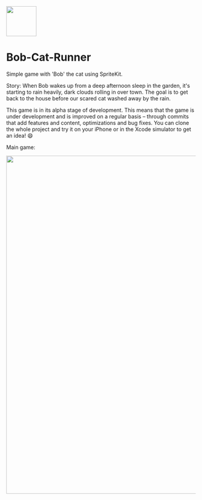 <img src="http://i.imgur.com/FUJUZfI.png" width="80px" />
<h1>Bob-Cat-Runner</h1>

Simple game with 'Bob' the cat using SpriteKit.

Story: When Bob wakes up from a deep afternoon sleep in the garden, it's starting to rain heavily, dark clouds rolling in over town.
The goal is to get back to the house before our scared cat washed away by the rain. 

This game is in its alpha stage of development. This means that the game is under development and is improved on a regular basis – through commits that add features and content, optimizations and bug fixes. You can clone the whole project and try it on your iPhone or in the Xcode simulator to get an idea! :smile:

Main game:

<img src="http://i.imgur.com/LZXXW8h.jpg" width="900px" />
